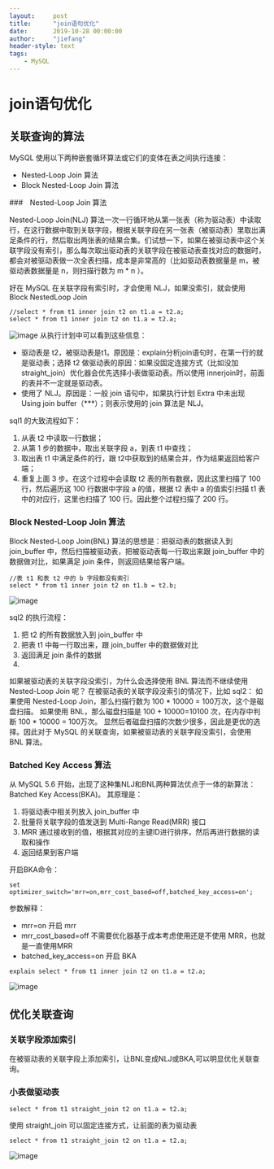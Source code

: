 ```yaml
---
layout:     post
title:      "join语句优化"
date:       2019-10-28 00:00:00
author:     "jiefang"
header-style: text
tags:
    - MySQL
---
```

# join语句优化
## 关联查询的算法
MySQL 使用以下两种嵌套循环算法或它们的变体在表之间执行连接：
- Nested-Loop Join 算法
- Block Nested-Loop Join 算法

###　Nested-Loop Join 算法

Nested-Loop Join(NLJ) 算法一次一行循环地从第一张表（称为驱动表）中读取
行，在这行数据中取到关联字段，根据关联字段在另一张表（被驱动表）里取出满足条件的行，然后取出两张表的结果合集。们试想一下，如果在被驱动表中这个关联字段没有索引，那么每次取出驱动表的关联字段在被驱动表查找对应的数据时，都会对被驱动表做一次全表扫描，成本是非常高的（比如驱动表数据量是 m，被驱动表数据量是 n，则扫描行数为 m * n ）。

好在 MySQL 在关联字段有索引时，才会使用 NLJ，如果没索引，就会使用 Block NestedLoop Join

```
//select * from t1 inner join t2 on t1.a = t2.a; 
select * from t1 inner join t2 on t1.a = t2.a; 
```
![image](https://s2.ax1x.com/2019/09/22/u9TUmV.png)
从执行计划中可以看到这些信息：
- 驱动表是 t2，被驱动表是t1。原因是：explain分析join语句时，在第一行的就是驱动表；选择 t2 做驱动表的原因：如果没固定连接方式（比如没加straight_join）优化器会优先选择小表做驱动表。所以使用 innerjoin时，前面的表并不一定就是驱动表。
- 使用了 NLJ。原因是：一般 join 语句中，如果执行计划 Extra 中未出现 Using join buffer（***）；则表示使用的 join 算法是 NLJ。

sql1 的大致流程如下：
1. 从表 t2 中读取一行数据；
2. 从第 1 步的数据中，取出关联字段 a，到表 t1 中查找；
3. 取出表 t1 中满足条件的行，跟 t2中获取到的结果合并，作为结果返回给客户端；
4. 重复上面 3 步。在这个过程中会读取 t2 表的所有数据，因此这里扫描了 100 行，然后遍历这 100 行数据中字段 a 的值，根据 t2 表中 a 的值索引扫描 t1 表中的对应行，这里也扫描了 100 行。因此整个过程扫描了 200 行。


### Block Nested-Loop Join 算法
Block Nested-Loop Join(BNL) 算法的思想是：把驱动表的数据读入到 join_buffer 中，然后扫描被驱动表，把被驱动表每一行取出来跟 join_buffer 中的数据做对比，如果满足 join 条件，则返回结果给客户端。
```
//表 t1 和表 t2 中的 b 字段都没有索引
select * from t1 inner join t2 on t1.b = t2.b;
```
![image](https://s2.ax1x.com/2019/09/22/u97GND.png)

 sql2 的执行流程：
1. 把 t2 的所有数据放入到 join_buffer 中
2. 把表 t1 中每一行取出来，跟 join_buffer 中的数据做对比
3. 返回满足 join 条件的数据
4. 
如果被驱动表的关联字段没索引，为什么会选择使用 BNL 算法而不继续使用 Nested-Loop Join 呢？
在被驱动表的关联字段没索引的情况下，比如 sql2：
如果使用 Nested-Loop Join，那么扫描行数为 100 * 10000 = 100万次，这个是磁盘扫描。
如果使用 BNL，那么磁盘扫描是 100 + 10000=10100 次，在内存中判断 100 * 10000 = 100万次。
显然后者磁盘扫描的次数少很多，因此是更优的选择。因此对于 MySQL 的关联查询，如果被驱动表的关联字段没索引，会使用 BNL 算法。

### Batched Key Access 算法
从 MySQL 5.6 开始，出现了这种集NLJ和BNL两种算法优点于一体的新算法：Batched Key Access(BKA)。
其原理是：
1. 将驱动表中相关列放入 join_buffer 中
2. 批量将关联字段的值发送到 Multi-Range Read(MRR) 接口
3. MRR 通过接收到的值，根据其对应的主键ID进行排序，然后再进行数据的读取和操作
4. 返回结果到客户端

开启BKA命令：
```
set optimizer_switch='mrr=on,mrr_cost_based=off,batched_key_access=on';
```
参数解释：
- mrr=on 开启 mrr
- mrr_cost_based=off 不需要优化器基于成本考虑使用还是不使用 MRR，也就是一直使用MRR
- batched_key_access=on 开启 BKA
```
explain select * from t1 inner join t2 on t1.a = t2.a;
```
![image](https://s2.ax1x.com/2019/09/22/u9beyR.png)

## 优化关联查询
### 关联字段添加索引
在被驱动表的关联字段上添加索引，让BNL变成NLJ或BKA,可以明显优化关联查询。
### 小表做驱动表
```
select * from t1 straight_join t2 on t1.a = t2.a;
```
使用 straight_join 可以固定连接方式，让前面的表为驱动表
```
select * from t1 straight_join t2 on t1.a = t2.a;
```
![image](https://s2.ax1x.com/2019/09/22/uCS6c8.md.png)


